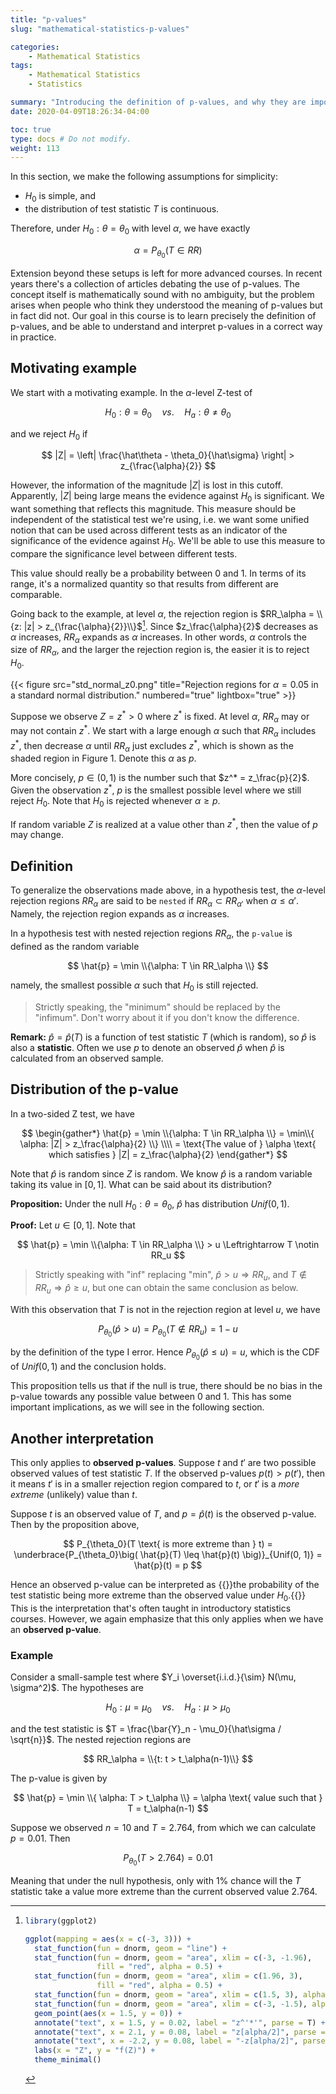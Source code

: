 ```yaml
---
title: "p-values"
slug: "mathematical-statistics-p-values"

categories:
    - Mathematical Statistics
tags:
    - Mathematical Statistics
    - Statistics

summary: "Introducing the definition of p-values, and why they are important in statistical tests."
date: 2020-04-09T18:26:34-04:00

toc: true
type: docs # Do not modify.
weight: 113
---
```


In this section, we make the following assumptions for simplicity:

-   $H_0$ is simple, and
-   the distribution of test statistic $T$ is continuous.

Therefore, under $H_0: \theta = \theta_0$ with level $\alpha$, we have exactly

$$
\alpha = P_{\theta_0}(T \in RR)
$$

Extension beyond these setups is left for more advanced courses. In recent years there's a collection of articles debating the use of p-values. The concept itself is mathematically sound with no ambiguity, but the problem arises when people who think they understood the meaning of p-values but in fact did not. Our goal in this course is to learn precisely the definition of p-values, and be able to understand and interpret p-values in a correct way in practice.

## Motivating example

We start with a motivating example. In the $\alpha$-level Z-test of

$$
H_0: \theta = \theta_0 \quad vs. \quad H_a: \theta \neq \theta_0
$$

and we reject $H_0$ if

$$
|Z| = \left| \frac{\hat\theta - \theta_0}{\hat\sigma} \right| > z_{\frac{\alpha}{2}}
$$

However, the information of the magnitude $|Z|$ is lost in this cutoff. Apparently, $|Z|$ being large means the evidence against $H_0$ is significant. We want something that reflects this magnitude. This measure should be independent of the statistical test we're using, i.e. we want some unified notion that can be used across different tests as an indicator of the significance of the evidence against $H_0$. We'll be able to use this measure to compare the significance level between different tests.

This value should really be a probability between 0 and 1. In terms of its range, it's a normalized quantity so that results from different are comparable.

Going back to the example, at level $\alpha$, the rejection region is $RR_\alpha = \\{z: |z| > z_{\frac{\alpha}{2}}\\}$[^rr-std-normal]. Since $z_\frac{\alpha}{2}$ decreases as $\alpha$ increases, $RR_\alpha$ expands as $\alpha$ increases. In other words, $\alpha$ controls the size of $RR_\alpha$, and the larger the rejection region is, the easier it is to reject $H_0$.

{{< figure src="std_normal_z0.png" title="Rejection regions for $\alpha = 0.05$ in a standard normal distribution." numbered="true" lightbox="true" >}}

Suppose we observe $Z = z^* > 0$ where $z^*$ is fixed. At level $\alpha$, $RR_\alpha$ may or may not contain $z^*$. We start with a large enough $\alpha$ such that $RR_\alpha$ includes $z^*$, then decrease $\alpha$ until $RR_\alpha$ just excludes $z^*$, which is shown as the shaded region in Figure 1. Denote this $\alpha$ as $p$.

More concisely, $p \in (0, 1)$ is the number such that $z^* = z_\frac{p}{2}$. Given the observation $z^*$, $p$ is the smallest possible level where we still reject $H_0$. Note that $H_0$ is rejected whenever $\alpha \geq p$.

If random variable $Z$ is realized at a value other than $z^*$, then the value of $p$ may change.

## Definition

To generalize the observations made above, in a hypothesis test, the $\alpha$-level rejection regions $RR_\alpha$ are said to be `nested` if $RR_\alpha \subset RR_{\alpha'}$ when $\alpha \leq \alpha'$. Namely, the rejection region expands as $\alpha$ increases.

In a hypothesis test with nested rejection regions $RR_\alpha$, the `p-value` is defined as the random variable

$$
\hat{p} = \min \\{\alpha: T \in RR_\alpha \\}
$$

namely, the smallest possible $\alpha$ such that $H_0$ is still rejected.

> Strictly speaking, the "minimum" should be replaced by the "infimum". Don't worry about it if you don't know the difference.

**Remark:** $\hat{p} = \hat{p}(T)$ is a function of test statistic $T$ (which is random), so $\hat{p}$ is also a **statistic**. Often we use $p$ to denote an observed $\hat{p}$ when $\hat{p}$ is calculated from an observed sample.

## Distribution of the p-value

In a two-sided Z test, we have

$$
\begin{gather*}
  \hat{p} = \min \\{\alpha: T \in RR_\alpha \\} = \min\\{ \alpha: |Z| > z_\frac{\alpha}{2} \\} \\\\
  = \text{The value of } \alpha \text{ which satisfies } |Z| = z_\frac{\alpha}{2}
\end{gather*}
$$

Note that $\hat{p}$ is random since $Z$ is random. We know $\hat{p}$ is a random variable taking its value in $[0, 1]$. What can be said about its distribution?

**Proposition:** Under the null $H_0: \theta = \theta_0$, $\hat{p}$ has distribution $Unif(0, 1)$.

**Proof:** Let $u \in [0, 1]$. Note that

$$
\hat{p} = \min \\{\alpha: T \in RR_\alpha \\} > u \Leftrightarrow T \notin RR_u
$$

> Strictly speaking with "inf" replacing "min", $\hat{p} > u \Rightarrow RR_u$, and $T \notin RR_u \Rightarrow \hat{p} \geq u$, but one can obtain the same conclusion as below.

With this observation that $T$ is not in the rejection region at level $u$, we have

$$
P_{\theta_0}(\hat{p} > u) = P_{\theta_0}(T \notin RR_u) = 1 - u
$$

by the definition of the type I error. Hence $P_{\theta_0}(\hat{p} \leq u) = u$, which is the CDF of $Unif(0, 1)$ and the conclusion holds.

This proposition tells us that if the null is true, there should be no bias in the p-value towards any possible value between 0 and 1. This has some important implications, as we will see in the following section.

## Another interpretation

This only applies to **observed p-values**. Suppose $t$ and $t'$ are two possible observed values of test statistic $T$. If the observed p-values $p(t) > p(t')$, then it means $t'$ is in a smaller rejection region compared to $t$, or $t'$ is a _more extreme_ (unlikely) value than $t$.

Suppose $t$ is an observed value of $T$, and $p = \hat{p}(t)$ is the observed p-value. Then by the proposition above,

$$
P_{\theta_0}(T \text{ is more extreme than } t) = \underbrace{P_{\theta_0}\big( \hat{p}(T) \leq \hat{p}(t) \big)}_{Unif(0, 1)} = \hat{p}(t) = p
$$

Hence an observed p-value can be interpreted as {{<hl>}}the probability of the test statistic being more extreme than the observed value under $H_0$.{{</hl>}} This is the interpretation that's often taught in introductory statistics courses. However, we again emphasize that this only applies when we have an **observed p-value**.

### Example

Consider a small-sample test where $Y_i \overset{i.i.d.}{\sim} N(\mu, \sigma^2)$. The hypotheses are

$$
H_0: \mu = \mu_0 \quad vs. \quad H_a: \mu > \mu_0
$$

and the test statistic is $T = \frac{\bar{Y}_n - \mu_0}{\hat\sigma / \sqrt{n}}$. The nested rejection regions are

$$
RR_\alpha = \\{t: t > t_\alpha(n-1)\\}
$$

The p-value is given by

$$
\hat{p} = \min \\{ \alpha: T > t_\alpha \\} = \alpha \text{ value such that } T = t_\alpha(n-1)
$$

Suppose we observed $n=10$ and $T = 2.764$, from which we can calculate $p = 0.01$. Then

$$
P_{\theta_0}(T > 2.764) = 0.01
$$

Meaning that under the null hypothesis, only with $1\%$ chance will the $T$ statistic take a value more extreme than the current observed value 2.764.

[^rr-std-normal]:
    ```r
    library(ggplot2)

    ggplot(mapping = aes(x = c(-3, 3))) +
      stat_function(fun = dnorm, geom = "line") +
      stat_function(fun = dnorm, geom = "area", xlim = c(-3, -1.96),
                    fill = "red", alpha = 0.5) +
      stat_function(fun = dnorm, geom = "area", xlim = c(1.96, 3),
                    fill = "red", alpha = 0.5) +
      stat_function(fun = dnorm, geom = "area", xlim = c(1.5, 3), alpha = 0.5) +
      stat_function(fun = dnorm, geom = "area", xlim = c(-3, -1.5), alpha = 0.5) +
      geom_point(aes(x = 1.5, y = 0)) +
      annotate("text", x = 1.5, y = 0.02, label = "z^'*'", parse = T) +
      annotate("text", x = 2.1, y = 0.08, label = "z[alpha/2]", parse = T) +
      annotate("text", x = -2.2, y = 0.08, label = "-z[alpha/2]", parse = T) +
      labs(x = "Z", y = "f(Z)") +
      theme_minimal()
    ```
